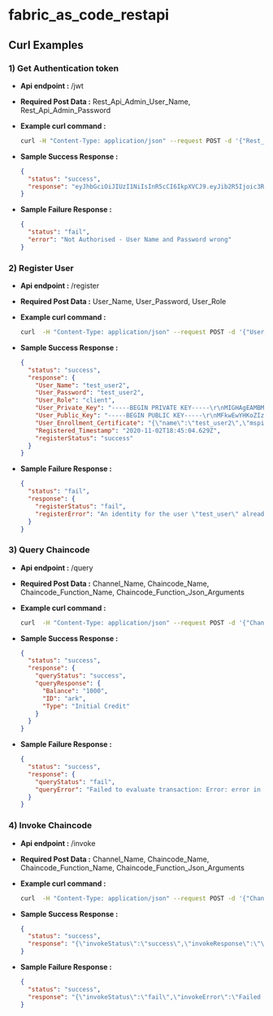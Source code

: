 # fabric_as_code_restapi

## Curl Examples

### 1) Get Authentication token

- **Api endpoint :** /jwt
- **Required Post Data :** Rest_Api_Admin_User_Name, Rest_Api_Admin_Password
- **Example curl command :**
  ```sh
  curl -H "Content-Type: application/json" --request POST -d '{"Rest_Api_Admin_User_Name":"rest_api_admin_user","Rest_Api_Admin_Password":"rest_api_admin_password"}' http://localhost:3001/jwt | jq '.'
  ```
- **Sample Success Response :**

  ```json
  {
    "status": "success",
    "response": "eyJhbGciOiJIUzI1NiIsInR5cCI6IkpXVCJ9.eyJib2R5Ijoic3R1ZmYiLCJpYXQiOjE2MDQzNDExNzR9.Um_pFgR3-O9rRBeO7bqvQPQM1EpBWUh5V6ZXuVjqT-4"
  }
  ```

- **Sample Failure Response :**

  ```json
  {
    "status": "fail",
    "error": "Not Authorised - User Name and Password wrong"
  }
  ```

### 2) Register User

- **Api endpoint :** /register
- **Required Post Data :** User_Name, User_Password, User_Role
- **Example curl command :**

  ```sh
  curl  -H "Content-Type: application/json" --request POST -d '{"User_Name":"7xyzzgtrtvyp","User_Password":"7xyzzgttrvyp","User_Role":"client"}' -H "Authorization: Bearer eyJhbGciOiJIUzI1NiIsInR5cCI6IkpXVCJ9.eyJib2R5Ijoic3R1ZmYiLCJpYXQiOjE2MDQzNDA3MTR9._F7oqjK7vooX1Tj-FCzHcnT7g7KkLrAaVPNXq3Y1IhM" http://localhost:3001/register |  jq '.
  ```

- **Sample Success Response :**

  ```json
  {
    "status": "success",
    "response": {
      "User_Name": "test_user2",
      "User_Password": "test_user2",
      "User_Role": "client",
      "User_Private_Key": "-----BEGIN PRIVATE KEY-----\r\nMIGHAgEAMBMGByqGSM49AgEGCCqGSM49AwEHBG0wawIBAQQgSSjLV989TX6P8FfN\r\nNrMrymuIV+Wq8/hLFKs/bGTwld2hRANCAAQJbe24E8DAsC6mwKWdX/kNQwI8lO7u\r\npvFerU+FAvCSetJcHaEC3Rq5bcvD5gn6M2EX9CsyGY86PPiJvCJjBKV+\r\n-----END PRIVATE KEY-----\r\n",
      "User_Public_Key": "-----BEGIN PUBLIC KEY-----\r\nMFkwEwYHKoZIzj0CAQYIKoZIzj0DAQcDQgAECW3tuBPAwLAupsClnV/5DUMCPJTu\r\n7qbxXq1PhQLwknrSXB2hAt0auW3Lw+YJ+jNhF/QrMhmPOjz4ibwiYwSlfg==\r\n-----END PUBLIC KEY-----\r\n",
      "User_Enrollment_Certificate": "{\"name\":\"test_user2\",\"mspid\":\"hlfMSP\",\"roles\":null,\"affiliation\":\"\",\"enrollmentSecret\":\"\",\"enrollment\":{\"signingIdentity\":\"eb727214d511ce94a9d77ab11d3aad5ee3b1973d9b00ce3809423ab89ecd1a98\",\"identity\":{\"certificate\":\"-----BEGIN CERTIFICATE-----\\nMIICRjCCAeygAwIBAgIUP9hOKMbIETtIUeGp/V+xgG4eF7cwCgYIKoZIzj0EAwIw\\nXTELMAkGA1UEBhMCVVMxFzAVBgNVBAgTDk5vcnRoIENhcm9saW5hMRQwEgYDVQQK\\nEwtIeXBlcmxlZGdlcjEPMA0GA1UECxMGRmFicmljMQ4wDAYDVQQDEwVvcmdjYTAe\\nFw0yMDExMDIxODQwMDBaFw0yMTExMDIxODQ1MDBaMCYxDzANBgNVBAsTBmNsaWVu\\ndDETMBEGA1UEAwwKdGVzdF91c2VyMjBZMBMGByqGSM49AgEGCCqGSM49AwEHA0IA\\nBAlt7bgTwMCwLqbApZ1f+Q1DAjyU7u6m8V6tT4UC8JJ60lwdoQLdGrlty8PmCfoz\\nYRf0KzIZjzo8+Im8ImMEpX6jgcAwgb0wDgYDVR0PAQH/BAQDAgeAMAwGA1UdEwEB\\n/wQCMAAwHQYDVR0OBBYEFMcgiuXQoQS1EzYteMdC+CbZszzXMB8GA1UdIwQYMBaA\\nFFZt+fT49HhEQbD5w5nwhfpyyupCMF0GCCoDBAUGBwgBBFF7ImF0dHJzIjp7Imhm\\nLkFmZmlsaWF0aW9uIjoiIiwiaGYuRW5yb2xsbWVudElEIjoidGVzdF91c2VyMiIs\\nImhmLlR5cGUiOiJjbGllbnQifX0wCgYIKoZIzj0EAwIDSAAwRQIhAIo+NDygO5xj\\nCMIUEQDr/VyWFObpEIsN22eSq91QM6OnAiAOy1+WOWmPLjGs+NPbON+7kJyad68b\\n+DMfEidaTnbBVA==\\n-----END CERTIFICATE-----\\n\"}}}",
      "Registered_Timestamp": "2020-11-02T18:45:04.629Z",
      "registerStatus": "success"
    }
  }
  ```

- **Sample Failure Response :**

  ```json
  {
    "status": "fail",
    "response": {
      "registerStatus": "fail",
      "registerError": "An identity for the user \"test_user\" already exists in the wallet"
    }
  }
  ```

### 3) Query Chaincode

- **Api endpoint :** /query
- **Required Post Data :** Channel_Name, Chaincode_Name, Chaincode_Function_Name, Chaincode_Function_Json_Arguments
- **Example curl command :**
  ```sh
  curl  -H "Content-Type: application/json" --request POST -d '{"Channel_Name":"appchannel","Chaincode_Name":"energy","Chaincode_Function_Name":"ReadAsset","Chaincode_Function_Json_Arguments":"ark"}' -H "Authorization: Bearer eyJhbGciOiJIUzI1NiIsInR5cCI6IkpXVCJ9.eyJib2R5Ijoic3R1ZmYiLCJpYXQiOjE2MDQzNDA3MTR9._F7oqjK7vooX1Tj-FCzHcnT7g7KkLrAaVPNXq3Y1IhM" http://localhost:3001/query |  jq '.'
  ```
- **Sample Success Response :**

  ```json
  {
    "status": "success",
    "response": {
      "queryStatus": "success",
      "queryResponse": {
        "Balance": "1000",
        "ID": "ark",
        "Type": "Initial Credit"
      }
    }
  }
  ```

- **Sample Failure Response :**

  ```json
  {
    "status": "success",
    "response": {
      "queryStatus": "fail",
      "queryError": "Failed to evaluate transaction: Error: error in simulation: transaction returned with failure: Error: The user arkk does not exist"
    }
  }
  ```

### 4) Invoke Chaincode

- **Api endpoint :** /invoke
- **Required Post Data :** Channel_Name, Chaincode_Name, Chaincode_Function_Name, Chaincode_Function_Json_Arguments
- **Example curl command :**
  ```sh
  curl  -H "Content-Type: application/json" --request POST -d '{"Channel_Name":"appchannel","Chaincode_Name":"energy","Chaincode_Function_Name":"TransferBalance","Chaincode_Function_Json_Arguments":"ark,ark2,10,buy_energy"}' -H "Authorization: Bearer eyJhbGciOiJIUzI1NiIsInR5cCI6IkpXVCJ9.eyJib2R5Ijoic3R1ZmYiLCJpYXQiOjE2MDQzNDA3MTR9._F7oqjK7vooX1Tj-FCzHcnT7g7KkLrAaVPNXq3Y1IhM" http://localhost:3001/invoke |  jq '.'
  ```
- **Sample Success Response :**

  ```json
  {
    "status": "success",
    "response": "{\"invokeStatus\":\"success\",\"invokeResponse\":\"\"}"
  }
  ```

- **Sample Failure Response :**

  ```json
  {
    "status": "success",
    "response": "{\"invokeStatus\":\"fail\",\"invokeError\":\"Failed to evaluate transaction: Error: No valid responses from any peers. 1 peer error responses:\\n    peer=peer2, status=500, message=error in simulation: transaction returned with failure: Error: The user ark22 does not exist\"}"
  }
  ```
